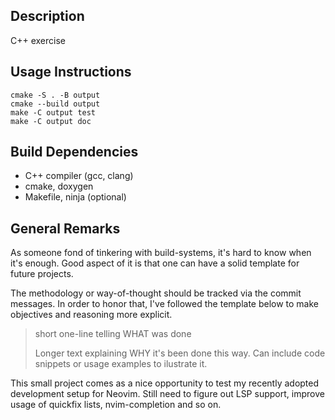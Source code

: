 Description
-----------

C++ exercise

Usage Instructions
------------------

    cmake -S . -B output
    cmake --build output
    make -C output test
    make -C output doc

Build Dependencies
------------------

- C++ compiler (gcc, clang)
- cmake, doxygen
- Makefile, ninja (optional)

General Remarks
---------------

As someone fond of tinkering with build-systems, it's hard to know when it's
enough. Good aspect of it is that one can have a solid template for future
projects.

The methodology or way-of-thought should be tracked via the commit messages. In
order to honor that, I've followed the template below to make objectives and
reasoning more explicit.

> short one-line telling WHAT was done
> 
> Longer text explaining WHY it's been done this way.
> Can include code snippets or usage examples to ilustrate it.

This small project comes as a nice opportunity to test my recently adopted
development setup for Neovim. Still need to figure out LSP support, improve
usage of quickfix lists, nvim-completion and so on.
